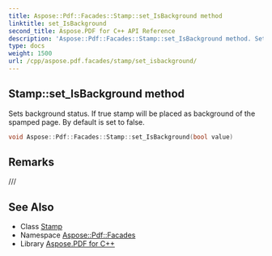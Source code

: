 ```yaml
---
title: Aspose::Pdf::Facades::Stamp::set_IsBackground method
linktitle: set_IsBackground
second_title: Aspose.PDF for C++ API Reference
description: 'Aspose::Pdf::Facades::Stamp::set_IsBackground method. Sets background status. If true stamp will be placed as background of the spamped page. By default is set to false in C++.'
type: docs
weight: 1500
url: /cpp/aspose.pdf.facades/stamp/set_isbackground/
---
```

## Stamp::set_IsBackground method


Sets background status. If true stamp will be placed as background of the spamped page. By default is set to false.

```cpp
void Aspose::Pdf::Facades::Stamp::set_IsBackground(bool value)
```

## Remarks


/// 
## See Also

* Class [Stamp](../)
* Namespace [Aspose::Pdf::Facades](../../)
* Library [Aspose.PDF for C++](../../../)
